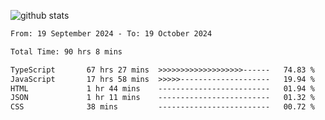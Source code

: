 
![github stats](https://github-readme-stats.vercel.app/api?username=realmahd1&show_icons=true&theme=codeSTACKr&hide_rank=true&count_private=true)

<!--START_SECTION:waka-->

```txt
From: 19 September 2024 - To: 19 October 2024

Total Time: 90 hrs 8 mins

TypeScript       67 hrs 27 mins  >>>>>>>>>>>>>>>>>>>------   74.83 %
JavaScript       17 hrs 58 mins  >>>>>--------------------   19.94 %
HTML             1 hr 44 mins    -------------------------   01.94 %
JSON             1 hr 11 mins    -------------------------   01.32 %
CSS              38 mins         -------------------------   00.72 %
```

<!--END_SECTION:waka-->
